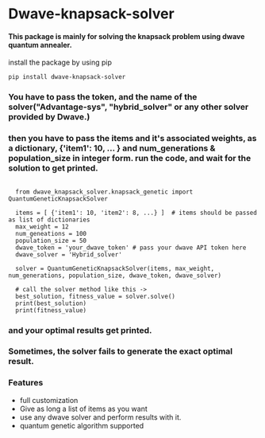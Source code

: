 # Dwave-knapsack-solver




#### This package is mainly for solving the knapsack problem using dwave quantum annealer.

install the package by using pip

``` pip install dwave-knapsack-solver ```

### You have to pass the token, and the name of the solver("Advantage-sys", "hybrid_solver" or any other solver provided by Dwave.)


### then you have to pass the items and it's associated weights, as a dictionary, {'item1': 10, ... } and num_generations & population_size in integer form. run the code, and wait for the solution to get printed.

```

  from dwave_knapsack_solver.knapsack_genetic import QuantumGeneticKnapsackSolver

  items = [ {'item1': 10, 'item2': 8, ...} ]  # items should be passed as list of dictionaries
  max_weight = 12
  num_geneations = 100
  population_size = 50
  dwave_token = 'your_dwave_token' # pass your dwave API token here
  dwave_solver = 'Hybrid_solver'

  solver = QuantumGeneticKnapsackSolver(items, max_weight, num_generations, population_size, dwave_token, dwave_solver)

  # call the solver method like this ->
  best_solution, fitness_value = solver.solve()
  print(best_solution)
  print(fitness_value)

```

### and your optimal results get printed.


### Sometimes, the solver fails to generate the exact optimal result.


### Features

- full customization
- Give as long a list of items as you want
- use any dwave solver and perform results with it.
- quantum genetic algorithm supported

